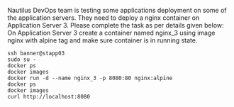 Nautilus DevOps team is testing some applications deployment on some of the application servers. They need to deploy a nginx container on Application Server 3. Please complete the task as per details given below:
On Application Server 3 create a container named nginx_3 using image nginx with alpine tag and make sure container is in running state.

```
ssh banner@stapp03
sudo su -
docker ps
docker images
docker run -d --name nginx_3 -p 8080:80 nginx:alpine
docker ps
docker images
curl http://localhost:8080
```